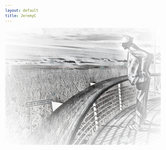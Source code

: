 ```yaml
---
layout: default
title: JeremyC
---
```

<div id="wrapper">
        <img class="center" align="middle" src="assets/images/Hulot.jpg" alt="Hulot.jpg" width="600" />
</div>
